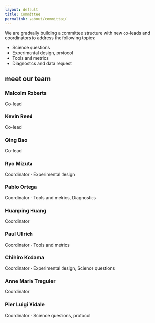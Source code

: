 ```yaml
---
layout: default
title: Committee
permalink: /about/committee/
---
```


We are gradually building a committee structure with new co-leads and coordinators to address the following topics:

* Science questions
* Experimental design, protocol
* Tools and metrics
* Diagnostics and data request

<section class="team-members" itemprop="contributor">
	<div class="container">
		<h2 class="top-heading">meet our team</h2>
		<article class="developer-grid">
			<div class="developer-wrap">
				<!-- <img src="/assets/images/team/roberts_malcolm.jpg" alt="Malcolm Roberts portrait"> -->
				<h3>Malcolm Roberts</h3>
				<p>Co-lead</p>
				<ul>
					<li style="list-style:none;"><a href="https://www.metoffice.gov.uk/research/people/malcolm-roberts"><i class="fa fa-globe"></i></a></li>
					<!-- <listyle="list-style:none;"><a href=""><i class="fab fa-instagram"></i></a></li>
					<listyle="list-style:none;"><a href=""><i class="fab fa-twitter"></i></a></li>
					<listyle="list-style:none;"><a href=""><i class="fab fa-linkedin-in"></i></a></li> -->
				</ul>
			</div>
			<div class="developer-wrap">
                                <h3>Kevin Reed</h3>
				<p>Co-lead</p>
				<ul>
					<li style="list-style:none;"><a href="https://www.stonybrook.edu/experts/profile/kevin-reed"><i class="fa fa-globe"></i></a></li>
				</ul>
			</div>
			<div class="developer-wrap">
                                <h3>Qing Bao</h3>
				<p>Co-lead</p>
				<ul>
					<li style="list-style:none;"><a href="http://staff.lasg.ac.cn/qbao/index_e.htm"><i class="fa fa-globe"></i></a></li>
				</ul>
			</div>
		</article>
		<article class="developer-grid">
			<div class="developer-wrap">
                                <h3>Ryo Mizuta</h3>
				<p>Coordinator - Experimental design</p>
				<ul>
					<li style="list-style:none;"><a href="https://www.mri-jma.go.jp/Member/clg/yomizutaryomizu_en.html"><i class="fa fa-globe"></i></a></li>
				</ul>
			</div>
			<div class="developer-wrap">
                                <h3>Pablo Ortega</h3>
				<p>Coordinator - Tools and metrics, Diagnostics</p>
				<ul>
					<li style="list-style:none;"><a href="https://www.bsc.es/ortega-pablo"><i class="fa fa-globe"></i></a></li>
				</ul>
			</div>
			<div class="developer-wrap">
                                <h3>Huanping Huang</h3>
				<p>Coordinator</p>
				<ul>
					<li style="list-style:none;"><a href="https://eesa.lbl.gov/profiles/huanping-huang/#:~:text=Huanping%20Huang%20is%20a%20postdoctoral,agriculture%2C%20and%20climate%20change%20adaptations."><i class="fa fa-globe"></i></a></li>
				</ul>
			</div>
			<div class="developer-wrap">
                                <h3>Paul Ullrich</h3>
				<p>Coordinator - Tools and metrics</p>
				<ul>
					<li style="list-style:none;"><a href="https://climate.ucdavis.edu/"><i class="fa fa-globe"></i></a></li>
				</ul>
			</div>
			<div class="developer-wrap">
                                <h3>Chihiro Kodama</h3>
				<p>Coordinator - Experimental design, Science questions</p>
				<ul>
					<li style="list-style:none;"><a href="https://scholar.google.com/citations?user=Xo-mwSQAAAAJ&hl=en"><i class="fa fa-globe"></i></a></li>
				</ul>
			</div>
			<div class="developer-wrap">
                                <h3>Anne Marie Treguier</h3>
				<p>Coordinator</p>
				<ul>
					<li style="list-style:none;"><a href="https://www.umr-lops.fr/en/The-lab/Contacts/Home-pages/Anne-Marie-Treguier"><i class="fa fa-globe"></i></a></li>
				</ul>
			</div>
			<div class="developer-wrap">
                                <h3>Pier Luigi Vidale</h3>
				<p>Coordinator - Science questions, protocol</p>
				<ul>
					<li style="list-style:none;"><a href="https://research.reading.ac.uk/meteorology/people/pier-luigi-vidale/"><i class="fa fa-globe"></i></a></li>
				</ul>
			</div>
		</article>
	</div>
</section>

